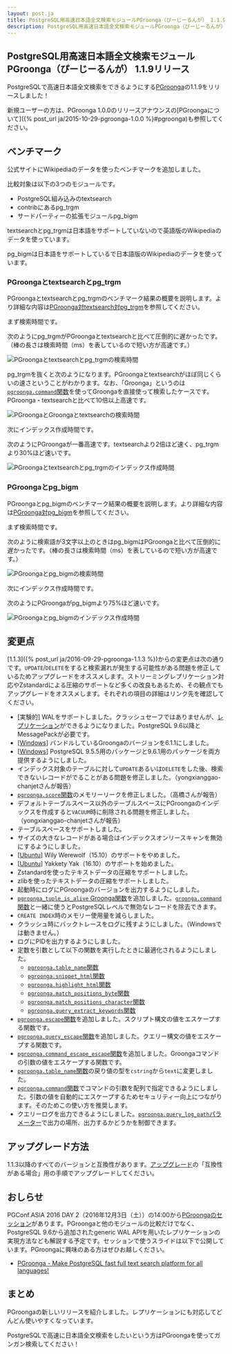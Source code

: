 ```yaml
---
layout: post.ja
title: PostgreSQL用高速日本語全文検索モジュールPGroonga（ぴーじーるんが） 1.1.9リリース
description: PostgreSQL用高速日本語全文検索モジュールPGroonga（ぴーじーるんが） 1.1.9をリリースしました！
---
```


## PostgreSQL用高速日本語全文検索モジュールPGroonga（ぴーじーるんが） 1.1.9リリース

PostgreSQLで高速日本語全文検索をできるようにする[PGroonga](https://pgroonga.github.io/ja/)の1.1.9をリリースしました！

新規ユーザーの方は、PGroonga 1.0.0のリリースアナウンスの[PGroongaについて]({% post_url ja/2015-10-29-pgroonga-1.0.0 %}#pgroonga)も参照してください。

## ベンチマーク

公式サイトにWikipediaのデータを使ったベンチマークを追加しました。

比較対象は以下の3つのモジュールです。

  * PostgreSQL組み込みのtextsearch
  * contribにあるpg\_trgm
  * サードパーティーの拡張モジュールpg\_bigm

textsearchとpg\_trgmは日本語をサポートしていないので英語版のWikipediaのデータを使っています。

pg\_bigmは日本語をサポートしているで日本語版のWikipediaのデータを使っています。

### PGroongaとtextsearchとpg\_trgm

PGroongaとtextsearchとpg\_trgmのベンチマーク結果の概要を説明します。より詳細な内容は[PGroonga対textsearch対pg\_trgm](https://pgroonga.github.io/ja/reference/pgroonga-versus-textsearch-and-pg-trgm.html)を参照してください。

まず検索時間です。

次のようにpg\_trgmがPGroongaとtextsearchと比べて圧倒的に遅かったです。（棒の長さは検索時間（ms）を表しているので短い方が高速です。）

![PGroongaとtextsearchとpg\_trgmの検索時間](/images/blog/en/2016-11-30-pgroonga-1.1.9/en-search-without-groonga.svg)

pg\_trgmを抜くと次のようになります。PGroongaとtextsearchがほぼ同じくらいの速さということがわかります。なお、「Groonga」というのは[`pgroonga.command`関数](https://pgroonga.github.io/ja/reference/functions/pgroonga-command.html)を使ってGroongaを直接使って検索したケースです。PGroonga・textsearchと比べて10倍以上高速です。

![PGroongaとGroongaとtextsearchの検索時間](/images/blog/en/2016-11-30-pgroonga-1.1.9/en-search-without-pg-trgm.svg)

次にインデックス作成時間です。

次のようにPGroongaが一番高速です。textsearchより2倍ほど速く、pg\_trgmより30%ほど速いです。

![PGroongaとtextsearchとpg\_trgmのインデックス作成時間](/images/blog/en/2016-11-30-pgroonga-1.1.9/en-index-creation.svg)

### PGroongaとpg\_bigm

PGroongaとpg\_bigmのベンチマーク結果の概要を説明します。より詳細な内容は[PGroonga対pg\_bigm](https://pgroonga.github.io/ja/reference/pgroonga-versus-pg-bigm.html)を参照してください。

まず検索時間です。

次のように検索語が3文字以上のときはpg\_bigmはPGroongaと比べて圧倒的に遅かったです。（棒の長さは検索時間（ms）を表しているので短い方が高速です。）

![PGroongaとpg\_bigmの検索時間](/images/blog/en/2016-11-30-pgroonga-1.1.9/ja-search-without-groonga.svg)

次にインデックス作成時間です。

次のようにPGroongaがpg\_bigmより75%ほど速いです。

![PGroongaとpg\_bigmのインデックス作成時間](/images/blog/en/2016-11-30-pgroonga-1.1.9/ja-index-creation.svg)

## 変更点

[1.1.3]({% post_url ja/2016-09-29-pgroonga-1.1.3 %})からの変更点は次の通りです。`UPDATE`/`DELETE`をすると検索漏れが発生する可能性がある問題を修正しているためアップグレードをオススメします。ストリーミングレプリケーション対応やZstandardによる圧縮のサポートなど多くの改良もあるため、その観点でもアップグレードをオススメします。それぞれの項目の詳細はリンク先を確認してください。

  * [実験的] WALをサポートしました。クラッシュセーフではありませんが、[レプリケーション](https://pgroonga.github.io/ja/reference/replication.html)ができるようになりました。PostgreSQL 9.6以降とMessagePackが必要です。
  * [[Windows](https://pgroonga.github.io/ja/install/windows.html)] バンドルしているGroongaのバージョンを6.1.1にしました。
  * [[Windows](https://pgroonga.github.io/ja/install/windows.html)] PostgreSQL 9.5.5用のパッケージと9.6.1用のパッケージを両方提供するようにしました。
  * インデックス対象のテーブルに対して`UPDATE`あるいは`DELETE`をした後、検索できないレコードがでることがある問題を修正しました。（yongxianggao-chanjetさんが報告）
  * [`pgroonga.score`関数](https://pgroonga.github.io/ja/reference/functions/pgroonga-score.html)のメモリーリークを修正しました。（高橋さんが報告）
  * デフォルトテーブルスペース以外のテーブルスペースにPGroongaのインデックスを作成すると`VACUUM`時に削除される問題を修正しました。（yongxianggao-chanjetさんが報告）
  * テーブルスペースをサポートしました。
  * サイズの大きなレコードがある場合はインデックスオンリースキャンを無効にするようにしました。
  * [[Ubuntu](https://pgroonga.github.io/ja/install/ubuntu.html)] Wily Werewolf（15.10）のサポートをやめました。
  * [[Ubuntu](https://pgroonga.github.io/ja/install/ubuntu.html)] Yakkety Yak（16.10）のサポートを始めました。
  * Zstandardを使ったテキストデータの圧縮をサポートしました。
  * zlibを使ったテキストデータの圧縮をサポートしました。
  * 起動時にログにPGroongaのバージョンを出力するようにしました。
  * [`pgroonga_tuple_is_alive` Groonga関数](https://pgroonga.github.io/ja/reference/groonga-functions/pgroonga-tuple-is-alive.html)を追加しました。[`groonga.command`関数](https://pgroonga.github.io/ja/reference/functions/pgroonga-command.html)と一緒に使うとPostgreSQLレベルで無効なレコードを除去できます。
  * `CREATE INDEX`時のメモリー使用量を減らしました。
  * クラッシュ時にバックトレースをログに残すようにしました。（Windowsでは動きません。）
  * ログにPIDを出力するようにしました。
  * 定数を引数として以下の関数を実行したときに最適化されるようにしました。
    * [`pgroonga.table_name`関数](https://pgroonga.github.io/ja/reference/functions/pgroonga-table-name.html)
    * [`pgroonga.snippet_html`関数](https://pgroonga.github.io/ja/reference/functions/pgroonga-snippet-html.html)
    * [`pgroonga.highlight_html`関数](https://pgroonga.github.io/ja/reference/functions/pgroonga-highlight-html.html)
    * [`pgroonga.match_positions_byte`関数](https://pgroonga.github.io/ja/reference/functions/pgroonga-match-positions-byte.html)
    * [`pgroonga.match_positions_character`関数](https://pgroonga.github.io/ja/reference/functions/pgroonga-match-positions-character.html)
    * [`pgroonga.query_extract_keywords`関数](https://pgroonga.github.io/ja/reference/functions/pgroonga-query-extract-keywords.html)
  * [`pgroonga.escape`関数](https://pgroonga.github.io/ja/reference/functions/pgroonga-escape.html)を追加しました。スクリプト構文の値をエスケープする関数です。
  * [`pgroonga.query_escape`関数](https://pgroonga.github.io/ja/reference/functions/pgroonga-query-escape.html)を追加しました。クエリー構文の値をエスケープする関数です。
  * [`pgroonga.command_escape_escape`関数](https://pgroonga.github.io/ja/reference/functions/pgroonga-query-escape.html)を追加しました。Groongaコマンドの引数の値をエスケープする関数です。
  * [`pgroonga.table_name`関数](https://pgroonga.github.io/ja/reference/functions/pgroonga-table-name.html)の戻り値の型を`cstring`から`text`に変更しました。
  * [`pgroonga.command`関数](https://pgroonga.github.io/ja/reference/functions/pgroonga-command.html)でコマンドの引数を配列で指定できるようにしました。引数の値を自動的にエスケープするためセキュリティー向上につながります。そのためこの使い方を推奨します。
  * クエリーログを出力できるようにしました。[`pgroonga.query_log_path`パラメーター](https://pgroonga.github.io/ja/reference/parameters/query-log-path.html)で出力の場所、出力するかどうかを制御できます。

## アップグレード方法

1.1.3以降のすべてのバージョンと互換性があります。[アップグレード](https://pgroonga.github.io/ja/upgrade/)の「互換性がある場合」用の手順でアップグレードしてください。

## おしらせ

PGConf.ASIA 2016 DAY 2（2016年12月3日（土））の14:00から[PGroongaのセッション](http://www.pgconf.asia/JP/day-2/#A4)があります。PGroongaと他のモジュールの比較だけでなく、PostgreSQL 9.6から追加されたgeneric WAL APIを用いたレプリケーションの実現方法なども解説する予定です。セッションで使うスライドは以下で公開しています。PGroongaに興味のある方はぜひお越しください。

  * [PGroonga - Make PostgreSQL fast full text search platform for all languages!](https://slide.rabbit-shocker.org/authors/kou/pgconf-asia-2016/)

## まとめ

PGroongaの新しいリリースを紹介しました。レプリケーションにも対応してどんどん使いやすくなっています。

PostgreSQLで高速に日本語全文検索をしたいという方はPGroongaを使ってガンガン検索してください！
